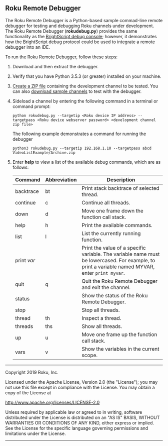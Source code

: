## Roku Remote Debugger

The Roku Remote Debugger is a Python-based sample commad-line remote debugger for testing and debugging Roku channels under development. The Roku Remote Debugger (**rokudebug.py**) provides the same functionality as the [BrightScript debug console](https://developer.roku.com/docs/developer-program/debugging/debugging-channels.md#brightscript-console-port-8085-commands); however, it demonstrates how the BrightScript debug protocol could be used to integrate a remote debugger into an IDE.

To run the Roku Remote Debugger, follow these steps: 

1. Download and then extract the debugger.

2. Verify that you have Python 3.5.3 (or greater) installed on your machine.

3. [Create a ZIP file](docs/developer-program/getting-started/hello-world.md#compressing-the-contents-of-the-hello-world-directory) containing the development channel to be tested. You can also [download sample channels](https://github.com/rokudev/samples) to test with the debugger.

4. Sideload a channel by entering the following command in a terminal or command prompt:

   `python rokudebug.py --targetip <Roku device IP address> --targetpass <Roku device webserver password> <development channel zip file>` 

   The following example demonstrates a command for running the debugger

   `python3 rokudebug.py --targetip 192.168.1.10 --targetpass abcd VideoListExample/Archive.zip`

5. Enter **help** to view a list of the available debug commands, which are as follows:

   | Command   | Abbreviation | Description                                         |
   | --------- | ------------ | --------------------------------------------------- |
   | backtrace | bt           | Print stack backtrace of selected thread.           |
   | continue  | c            | Continue all threads.                               |
   | down      | d            | Move one frame down the function call stack.        |
   | help      | h            | Print the available commands.                       |
   | list      | l            | List the currently running function.                |
   | print *var*     |              | Print the value of a specific variable. The variable name must be lowercased. For example, to print a variable named MYVAR, enter `print myvar`.                     |
   | quit      | q            | Quit the Roku Remote Debugger and exit the channel. |
   | status    |              | Show the status of the Roku Remote Debugger.        |
   | stop      |              | Stop all threads.                                   |
   | thread    | th           | Inspect a thread.                                   |
   | threads   | ths          | Show all threads.                                   |
   | up        | u            | Move one frame up the function call stack.          |
   | vars      | v            | Show the variables in the current scope.            |
***
 Copyright 2019 Roku, Inc.

Licensed under the Apache License, Version 2.0 (the "License"); you may not use this file except in compliance with the License. You may obtain a copy of the License at

http://www.apache.org/licenses/LICENSE-2.0

Unless required by applicable law or agreed to in writing, software distributed under the License is distributed on an "AS IS" BASIS, WITHOUT WARRANTIES OR CONDITIONS OF ANY KIND, either express or implied. See the License for the specific language governing permissions and limitations under the License.
 ***
